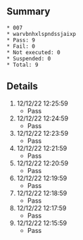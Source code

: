 ## Summary
	* 007
	* warvbnhxlspndssjaixp
	* Pass: 9
	* Fail: 0
	* Not executed: 0
	* Suspended: 0
	* Total: 9
## Details
1. 12/12/22 12:25:59
	* Pass
2. 12/12/22 12:24:59
	* Pass
3. 12/12/22 12:23:59
	* Pass
4. 12/12/22 12:21:59
	* Pass
5. 12/12/22 12:20:59
	* Pass
6. 12/12/22 12:19:59
	* Pass
7. 12/12/22 12:18:59
	* Pass
8. 12/12/22 12:17:59
	* Pass
9. 12/12/22 12:15:59
	* Pass
